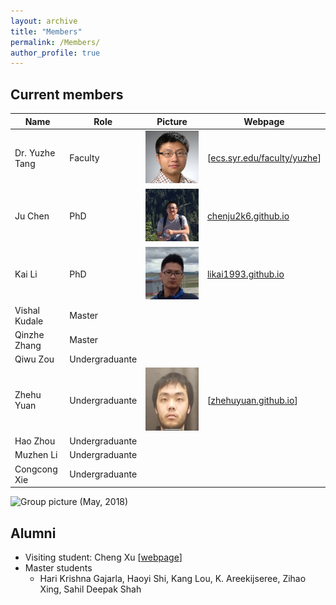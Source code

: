 ```yaml
---
layout: archive
title: "Members"
permalink: /Members/
author_profile: true
---
```


Current members
---

| Name | Role | Picture | Webpage |
| ---- | --- | --- | --- |
| Dr. Yuzhe Tang | Faculty | ![](images/Yuzhe-Richard.jpg) | [[ecs.syr.edu/faculty/yuzhe](http://ecs.syr.edu/faculty/yuzhe)] |
| Ju Chen | PhD | ![](images/ju2.jpg) | [chenju2k6.github.io](http://chenju2k6.github.io/) |
| Kai Li | PhD | ![](images/kai1.jpeg) | [likai1993.github.io](http://likai1993.github.io) |
| Vishal Kudale | Master | |
| Qinzhe Zhang | Master | |
| Qiwu Zou | Undergraduante | | | 
| Zhehu Yuan | Undergraduante | ![](images/zhehu.jpg) | [[zhehuyuan.github.io](https://zhehuyuan.github.io/)] |
| Hao Zhou | Undergraduante | |
| Muzhen Li | Undergraduante | |
| Congcong Xie | Undergraduante | |

![Group picture (May, 2018)](images/group_2018.05-small.jpg)


Alumni
---

- Visiting student: Cheng Xu [[webpage](https://xuc.me/)]
- Master students
    - Hari Krishna Gajarla, Haoyi Shi, Kang Lou, K. Areekijseree, Zihao Xing, Sahil Deepak Shah

